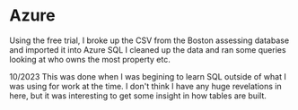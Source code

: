 # Azure
Using the free trial, I broke up the CSV from the Boston assessing database and imported it into Azure SQL
I cleaned up the data and ran some queries looking at who owns the most property etc.

10/2023
This was done when I was begining to learn SQL outside of what I was using for work at the time. I don't think I have any huge revelations in here, but it was interesting to get some insight in how tables are built.
